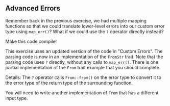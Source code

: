## Advanced Errors

Remember back in the previous exercise, we had multiple mapping functions so that we
could translate lower-level errors into our custom error type using
`map_err()`? What if we could use the `?` operator directly instead?

Make this code compile! 

<div class="hint">

This exercise uses an updated version of the code in "Custom Errors". The parsing
code is now in an implementation of the `FromStr` trait. Note that the
parsing code uses `?` directly, without any calls to `map_err()`. There is
one partial implementation of the `From` trait example that you should
complete.
</div>

<div class="hint">

Details: The `?` operator calls `From::from()` on the error type to convert
it to the error type of the return type of the surrounding function.
</div>
<div class="hint">

You will need to write another implementation of `From` that has a
different input type.
</div>